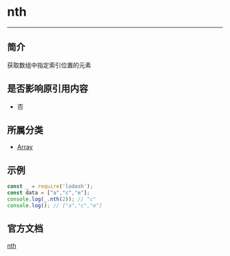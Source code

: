 # nth

---

## 简介

获取数组中指定索引位置的元素

## 是否影响原引用内容

- 否

## 所属分类

- [Array](/repository/libraries/Lodash/Array.md#array相关函数)

## 示例

```javascript
const _ = require('lodash');
const data = ["a","c","e"];
console.log(_.nth(2)); // "c"
console.log(); // ["a","c","e"]
```

## 官方文档

[nth](https://lodash.com/docs/4.17.15#nth)